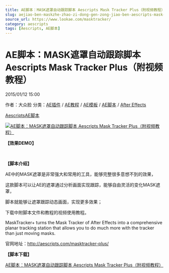 ```yaml
---
title: AE脚本：MASK遮罩自动跟踪脚本 Aescripts Mask Tracker Plus（附视频教程）
slug: aejiao-ben-maskzhe-zhao-zi-dong-gen-zong-jiao-ben-aescripts-mask-tracker-plus-fu-shi-pin-jiao-cheng
source_url: https://www.lookae.com/masktracker/
category: aescripts
tags: [Aescripts, AE脚本]
---
```

# AE脚本：MASK遮罩自动跟踪脚本 Aescripts Mask Tracker Plus（附视频教程）

2015/01/12 15:00

作者：大众脸
分类：[AE插件](https://www.lookae.com/after-effects/aechajian/) / [AE教程](https://www.lookae.com/after-effects/aejiaocheng/) / [AE模板](https://www.lookae.com/after-effects/other-after-effects/) / [AE脚本](https://www.lookae.com/after-effects/aescripts/) / [After Effects](https://www.lookae.com/after-effects/)

[Aescripts](https://www.lookae.com/tag/aescripts/)[AE脚本](https://www.lookae.com/tag/ae%e8%84%9a%e6%9c%ac/)

[![AE脚本：MASK遮罩自动跟踪脚本 Aescripts Mask Tracker Plus（附视频教程）](https://www.lookae.com/wp-content/uploads/2015/01/Mask-Tracker.gif "AE脚本：MASK遮罩自动跟踪脚本 Aescripts Mask Tracker Plus（附视频教程）-LookAE.com")](https://www.lookae.com/wp-content/uploads/2015/01/Mask-Tracker.gif)

**【效果DEMO】**

﻿

**【脚本介绍】**

AE中的MASK遮罩是非常强大和常用的工具，能够完整很多意想不到的效果，

这款脚本可以让AE的遮罩通过分析画面实现跟踪，能够自由灵活的变化MASK遮罩，

脚本就能够让遮罩跟踪动态画面，实现更多效果；

下载中附脚本文件和教程的视频使用教程。

MaskTracker+ turns the Mask Tracker of After Effects into a comprehensive planar tracking station that allows you to do much more with the tracker than just moving masks.

官网地址：http://aescripts.com/masktracker-plus/

**【脚本下载】**

[AE脚本：MASK遮罩自动跟踪脚本 Aescripts Mask Tracker Plus（附视频教程）](https://www.400gb.com/file/82303880)
